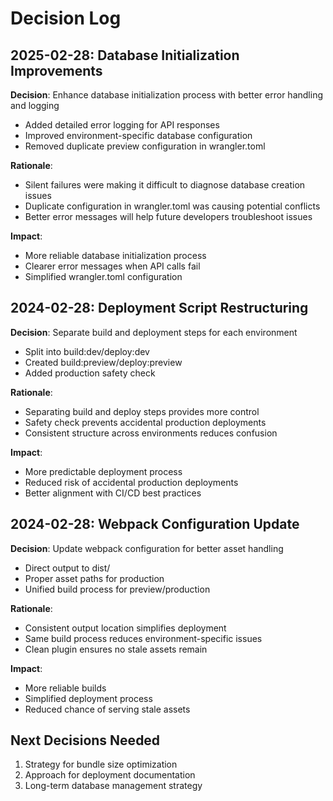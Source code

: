 # Decision Log

## 2025-02-28: Database Initialization Improvements

**Decision**: Enhance database initialization process with better error handling and logging
- Added detailed error logging for API responses
- Improved environment-specific database configuration
- Removed duplicate preview configuration in wrangler.toml

**Rationale**:
- Silent failures were making it difficult to diagnose database creation issues
- Duplicate configuration in wrangler.toml was causing potential conflicts
- Better error messages will help future developers troubleshoot issues

**Impact**:
- More reliable database initialization process
- Clearer error messages when API calls fail
- Simplified wrangler.toml configuration

## 2024-02-28: Deployment Script Restructuring

**Decision**: Separate build and deployment steps for each environment
- Split into build:dev/deploy:dev
- Created build:preview/deploy:preview
- Added production safety check

**Rationale**:
- Separating build and deploy steps provides more control
- Safety check prevents accidental production deployments
- Consistent structure across environments reduces confusion

**Impact**:
- More predictable deployment process
- Reduced risk of accidental production deployments
- Better alignment with CI/CD best practices

## 2024-02-28: Webpack Configuration Update

**Decision**: Update webpack configuration for better asset handling
- Direct output to dist/
- Proper asset paths for production
- Unified build process for preview/production

**Rationale**:
- Consistent output location simplifies deployment
- Same build process reduces environment-specific issues
- Clean plugin ensures no stale assets remain

**Impact**:
- More reliable builds
- Simplified deployment process
- Reduced chance of serving stale assets

## Next Decisions Needed
1. Strategy for bundle size optimization
2. Approach for deployment documentation
3. Long-term database management strategy